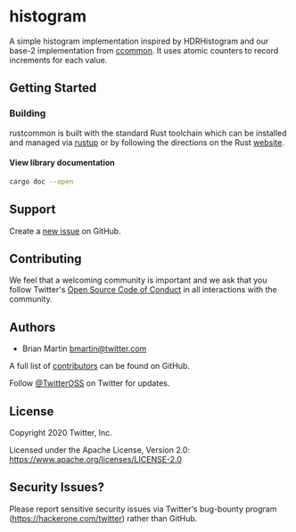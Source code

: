# histogram

A simple histogram implementation inspired by HDRHistogram and our base-2
implementation from [ccommon]. It uses atomic counters to record increments for
each value.

## Getting Started

### Building

rustcommon is built with the standard Rust toolchain which can be installed and
managed via [rustup](https://rustup.rs) or by following the directions on the
Rust [website](https://www.rust-lang.org/).

#### View library documentation
```bash
cargo doc --open
```

## Support

Create a [new issue](https://github.com/twitter/rustcommon/issues/new) on GitHub.

## Contributing

We feel that a welcoming community is important and we ask that you follow
Twitter's [Open Source Code of Conduct] in all interactions with the community.

## Authors

* Brian Martin <bmartin@twitter.com>

A full list of [contributors] can be found on GitHub.

Follow [@TwitterOSS](https://twitter.com/twitteross) on Twitter for updates.

## License

Copyright 2020 Twitter, Inc.

Licensed under the Apache License, Version 2.0:
https://www.apache.org/licenses/LICENSE-2.0

## Security Issues?

Please report sensitive security issues via Twitter's bug-bounty program
(https://hackerone.com/twitter) rather than GitHub.

[ccommon]: https://github.com/twitter/ccommon/
[contributors]: https://github.com/twitter/rustcommon/graphs/contributors?type=a
[Open Source Code of Conduct]: https://github.com/twitter/code-of-conduct/blob/master/code-of-conduct.md
